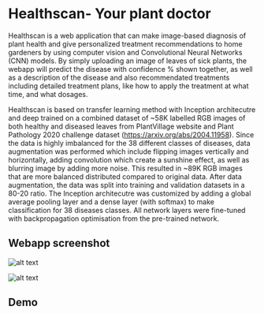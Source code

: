 # Healthscan- Your plant doctor

Healthscan is a web application that can make image-based diagnosis of plant health and give personalized treatment recommendations to home gardeners by using computer vision and Convolutional Neural Networks (CNN) models. By simply uploading an image of leaves of sick plants, the webapp will predict the disease with confidence % shown together, as well as a description of the disease and also recommendated treatments including detailed treatment plans, like how to apply the treatment at what time, and what dosages.

Healthscan is based on transfer learning method with Inception architecutre and deep trained on a combined dataset of ~58K labelled RGB images of both healthy and diseased leaves from PlantVillage website and Plant Pathology 2020 challenge dataset (https://arxiv.org/abs/2004.11958). Since the data is highly imbalanced for the 38 different classes of diseases, data augmentation was performed which include flipping images vertically and horizontally, adding convolution which create a sunshine effect, as well as blurring image by adding more noise. This resulted in ~89K RGB images that are more balanced distributed compared to original data. After data augmentation, the data was split into training and validation datasets in a 80-20 ratio. The Inception architecutre was customized by adding a global average pooling layer and a dense layer (with softmax) to make classification for 38 diseases classes. All network layers were fine-tuned with backpropagation optimisation from the pre-trained network.  
 
## Webapp screenshot

![alt text](https://user-images.githubusercontent.com/34289565/95389316-7ecfaf00-08a8-11eb-883b-0ff95125e42a.png)

![alt text](https://user-images.githubusercontent.com/34289565/95389430-aa529980-08a8-11eb-9379-bf3f83bf769e.png)

## Demo
